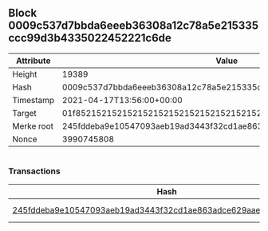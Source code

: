 ## Block 0009c537d7bbda6eeeb36308a12c78a5e215335ccc99d3b4335022452221c6de

Attribute | Value
--- | ---
Height | 19389
Hash | 0009c537d7bbda6eeeb36308a12c78a5e215335ccc99d3b4335022452221c6de
Timestamp | 2021-04-17T13:56:00+00:00
Target | 01f8521521521521521521521521521521521521521521521521521521521521
Merke root | 245fddeba9e10547093aeb19ad3443f32cd1ae863adce629aae1b027fdc6b63f
Nonce | 3990745808

```

```

### Transactions

Hash | Amount
--- | ---
[245fddeba9e10547093aeb19ad3443f32cd1ae863adce629aae1b027fdc6b63f](245fddeba9e10547093aeb19ad3443f32cd1ae863adce629aae1b027fdc6b63f.md) | 10.00000000 SKEPTI 
